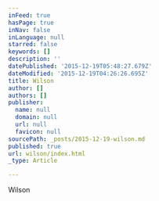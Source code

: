 ```yaml
---
inFeed: true
hasPage: true
inNav: false
inLanguage: null
starred: false
keywords: []
description: ''
datePublished: '2015-12-19T05:48:27.679Z'
dateModified: '2015-12-19T04:26:26.695Z'
title: Wilson
author: []
authors: []
publisher:
  name: null
  domain: null
  url: null
  favicon: null
sourcePath: _posts/2015-12-19-wilson.md
published: true
url: wilson/index.html
_type: Article

---
```

Wilson